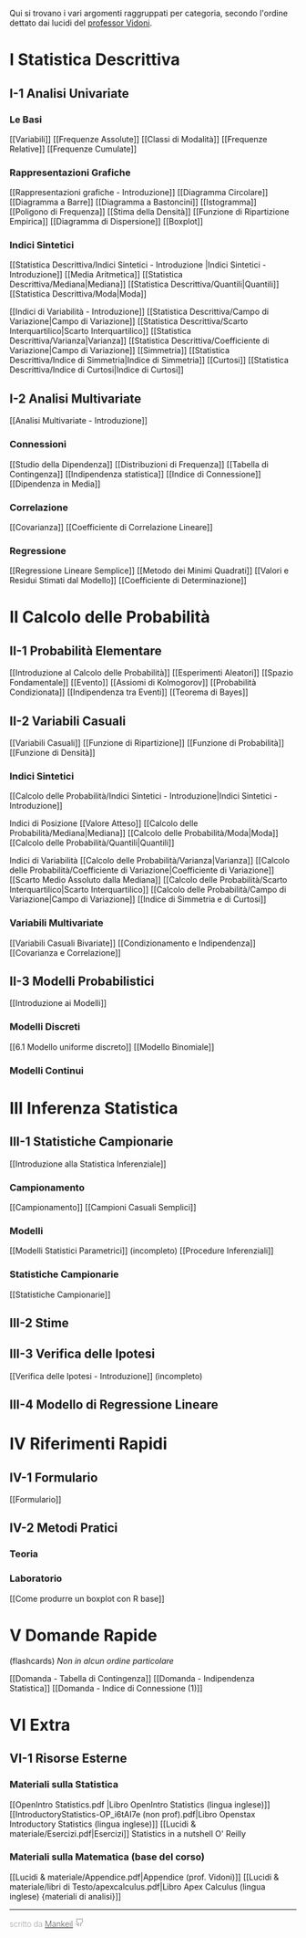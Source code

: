 Qui si trovano i vari argomenti raggruppati per categoria, secondo l'ordine dettato dai lucidi del [professor Vidoni](https://people.uniud.it/page/paolo.vidoni).
# I Statistica Descrittiva
## I-1 Analisi Univariate
### Le Basi
[[Variabili]]
[[Frequenze Assolute]]
[[Classi di Modalità]]
[[Frequenze Relative]]
[[Frequenze Cumulate]]

### Rappresentazioni Grafiche
[[Rappresentazioni grafiche - Introduzione]]
[[Diagramma Circolare]]
[[Diagramma a Barre]]
[[Diagramma a Bastoncini]]
[[Istogramma]]
[[Poligono di Frequenza]]
[[Stima della Densità]]
[[Funzione di Ripartizione Empirica]]
[[Diagramma di Dispersione]]
[[Boxplot]]

### Indici Sintetici
[[Statistica Descrittiva/Indici Sintetici - Introduzione |Indici Sintetici - Introduzione]]
[[Media Aritmetica]]
[[Statistica Descrittiva/Mediana|Mediana]]
[[Statistica Descrittiva/Quantili|Quantili]]
[[Statistica Descrittiva/Moda|Moda]]

[[Indici di Variabilità - Introduzione]]
[[Statistica Descrittiva/Campo di Variazione|Campo di Variazione]]
[[Statistica Descrittiva/Scarto Interquartilico|Scarto Interquartilico]]
[[Statistica Descrittiva/Varianza|Varianza]]
[[Statistica Descrittiva/Coefficiente di Variazione|Campo di Variazione]]
[[Simmetria]]
[[Statistica Descrittiva/Indice di Simmetria|Indice di Simmetria]]
[[Curtosi]]
[[Statistica Descrittiva/Indice di Curtosi|Indice di Curtosi]]
## I-2 Analisi Multivariate

[[Analisi Multivariate - Introduzione]]

### Connessioni
[[Studio della Dipendenza]]
[[Distribuzioni di Frequenza]]
[[Tabella di Contingenza]]
[[Indipendenza statistica]]
[[Indice di Connessione]]
[[Dipendenza in Media]]

### Correlazione
[[Covarianza]]
[[Coefficiente di Correlazione Lineare]]

### Regressione
[[Regressione Lineare Semplice]]
[[Metodo dei Minimi Quadrati]]
[[Valori e Residui Stimati dal Modello]]
[[Coefficiente di Determinazione]]
# II Calcolo delle Probabilità

## II-1 Probabilità Elementare

[[Introduzione al Calcolo delle Probabilità]]
[[Esperimenti Aleatori]]
[[Spazio Fondamentale]]
[[Evento]]
[[Assiomi di Kolmogorov]]
[[Probabilità Condizionata]]
[[Indipendenza tra Eventi]]
[[Teorema di Bayes]]
## II-2 Variabili Casuali

[[Variabili Casuali]]
[[Funzione di Ripartizione]]
[[Funzione di Probabilità]]
[[Funzione di Densità]]

### Indici Sintetici
[[Calcolo delle Probabilità/Indici Sintetici - Introduzione|Indici Sintetici - Introduzione]]

Indici di Posizione
[[Valore Atteso]]
[[Calcolo delle Probabilità/Mediana|Mediana]]
[[Calcolo delle Probabilità/Moda|Moda]]
[[Calcolo delle Probabilità/Quantili|Quantili]]

Indici di Variabilità
[[Calcolo delle Probabilità/Varianza|Varianza]]
[[Calcolo delle Probabilità/Coefficiente di Variazione|Coefficiente di Variazione]]
[[Scarto Medio Assoluto dalla Mediana]]
[[Calcolo delle Probabilità/Scarto Interquartilico|Scarto Interquartilico]]
[[Calcolo delle Probabilità/Campo di Variazione|Campo di Variazione]]
[[Indice di Simmetria e di Curtosi]]
### Variabili Multivariate
[[Variabili Casuali Bivariate]]
[[Condizionamento e Indipendenza]]
[[Covarianza e Correlazione]]
## II-3 Modelli Probabilistici
[[Introduzione ai Modelli]]
### Modelli Discreti
[[6.1 Modello uniforme discreto]]
[[Modello Binomiale]]

### Modelli Continui
# III Inferenza Statistica

## III-1 Statistiche Campionarie
[[Introduzione alla Statistica Inferenziale]]
### Campionamento
[[Campionamento]]
[[Campioni Casuali Semplici]]
### Modelli
[[Modelli Statistici Parametrici]] (incompleto)
[[Procedure Inferenziali]]

### Statistiche Campionarie
[[Statistiche Campionarie]]

## III-2 Stime

## III-3 Verifica delle Ipotesi
[[Verifica delle Ipotesi - Introduzione]] (incompleto)

## III-4 Modello di Regressione Lineare

# IV Riferimenti Rapidi

## IV-1 Formulario
[[Formulario]]
## IV-2 Metodi Pratici
### Teoria

### Laboratorio
[[Come produrre un boxplot con R base]]
# V Domande Rapide
(flashcards)
*Non in alcun ordine particolare*

[[Domanda - Tabella di Contingenza]]
[[Domanda - Indipendenza Statistica]]
[[Domanda - Indice di Connessione (1)]]
# VI Extra

## VI-1 Risorse Esterne
### Materiali sulla Statistica
[[OpenIntro Statistics.pdf |Libro OpenIntro Statistics (lingua inglese)]]
[[IntroductoryStatistics-OP_i6tAI7e (non prof).pdf|Libro Openstax Introductory Statistics (lingua inglese)]]
[[Lucidi & materiale/Esercizi.pdf|Esercizi]]
Statistics in a nutshell O' Reilly
### Materiali sulla Matematica (base del corso)
[[Lucidi & materiale/Appendice.pdf|Appendice (prof. Vidoni)]]
[[Lucidi & materiale/libri di Testo/apexcalculus.pdf|Libro Apex Calculus (lingua inglese) {materiali di analisi}]]

---
<span style="color:gray; font-weight:200;">scritto da <a href="https://github.com/mankeil">Mankeil</a></span> <svg xmlns="http://www.w3.org/2000/svg" width="16" height="16" viewBox="0 0 24 24" fill="none" stroke="gray" stroke-width="1.5" stroke-linecap="round" stroke-linejoin="round" class="lucide lucide-github"><path d="M15 22v-4a4.8 4.8 0 0 0-1-3.5c3 0 6-2 6-5.5.08-1.25-.27-2.48-1-3.5.28-1.15.28-2.35 0-3.5 0 0-1 0-3 1.5-2.64-.5-5.36-.5-8 0C6 2 5 2 5 2c-.3 1.15-.3 2.35 0 3.5A5.403 5.403 0 0 0 4 9c0 3.5 3 5.5 6 5.5-.39.49-.68 1.05-.85 1.65-.17.6-.22 1.23-.15 1.85v4"/><path d="M9 18c-4.51 2-5-2-7-2"/></svg>
